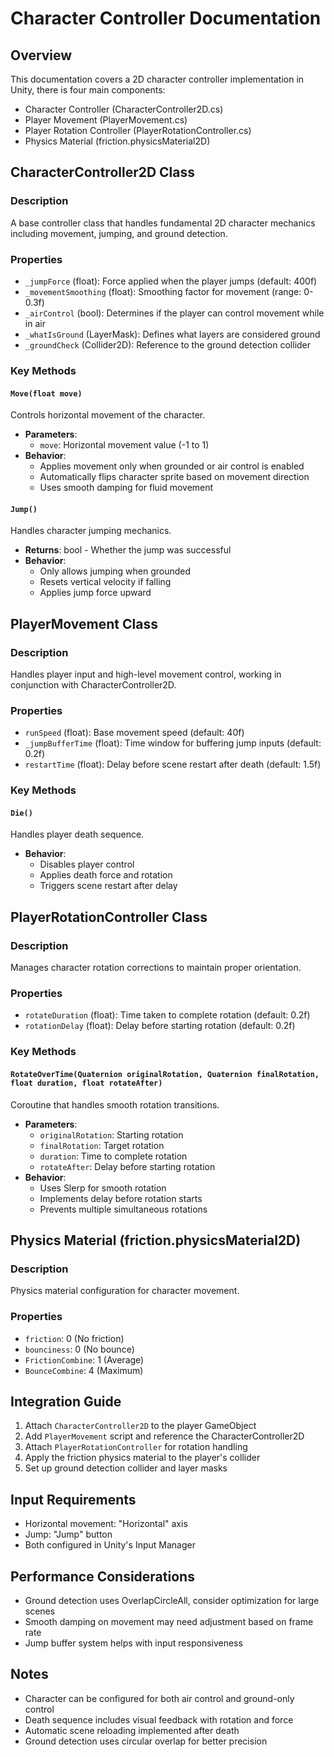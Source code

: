 # Character Controller Documentation

## Overview
This documentation covers a 2D character controller implementation in Unity, there is four main components:
- Character Controller (CharacterController2D.cs)
- Player Movement (PlayerMovement.cs)
- Player Rotation Controller (PlayerRotationController.cs)
- Physics Material (friction.physicsMaterial2D)

## CharacterController2D Class
### Description
A base controller class that handles fundamental 2D character mechanics including movement, jumping, and ground detection.

### Properties
- `_jumpForce` (float): Force applied when the player jumps (default: 400f)
- `_movementSmoothing` (float): Smoothing factor for movement (range: 0-0.3f)
- `_airControl` (bool): Determines if the player can control movement while in air
- `_whatIsGround` (LayerMask): Defines what layers are considered ground
- `_groundCheck` (Collider2D): Reference to the ground detection collider

### Key Methods
#### `Move(float move)`
Controls horizontal movement of the character.
- **Parameters**: 
  - `move`: Horizontal movement value (-1 to 1)
- **Behavior**:
  - Applies movement only when grounded or air control is enabled
  - Automatically flips character sprite based on movement direction
  - Uses smooth damping for fluid movement

#### `Jump()`
Handles character jumping mechanics.
- **Returns**: bool - Whether the jump was successful
- **Behavior**:
  - Only allows jumping when grounded
  - Resets vertical velocity if falling
  - Applies jump force upward

## PlayerMovement Class
### Description
Handles player input and high-level movement control, working in conjunction with CharacterController2D.

### Properties
- `runSpeed` (float): Base movement speed (default: 40f)
- `_jumpBufferTime` (float): Time window for buffering jump inputs (default: 0.2f)
- `restartTime` (float): Delay before scene restart after death (default: 1.5f)

### Key Methods
#### `Die()`
Handles player death sequence.
- **Behavior**:
  - Disables player control
  - Applies death force and rotation
  - Triggers scene restart after delay

## PlayerRotationController Class
### Description
Manages character rotation corrections to maintain proper orientation.

### Properties
- `rotateDuration` (float): Time taken to complete rotation (default: 0.2f)
- `rotationDelay` (float): Delay before starting rotation (default: 0.2f)

### Key Methods
#### `RotateOverTime(Quaternion originalRotation, Quaternion finalRotation, float duration, float rotateAfter)`
Coroutine that handles smooth rotation transitions.
- **Parameters**:
  - `originalRotation`: Starting rotation
  - `finalRotation`: Target rotation
  - `duration`: Time to complete rotation
  - `rotateAfter`: Delay before starting rotation
- **Behavior**:
  - Uses Slerp for smooth rotation
  - Implements delay before rotation starts
  - Prevents multiple simultaneous rotations

## Physics Material (friction.physicsMaterial2D)
### Description
Physics material configuration for character movement.

### Properties
- `friction`: 0 (No friction)
- `bounciness`: 0 (No bounce)
- `FrictionCombine`: 1 (Average)
- `BounceCombine`: 4 (Maximum)

## Integration Guide
1. Attach `CharacterController2D` to the player GameObject
2. Add `PlayerMovement` script and reference the CharacterController2D
3. Attach `PlayerRotationController` for rotation handling
4. Apply the friction physics material to the player's collider
5. Set up ground detection collider and layer masks

## Input Requirements
- Horizontal movement: "Horizontal" axis
- Jump: "Jump" button
- Both configured in Unity's Input Manager

## Performance Considerations
- Ground detection uses OverlapCircleAll, consider optimization for large scenes
- Smooth damping on movement may need adjustment based on frame rate
- Jump buffer system helps with input responsiveness

## Notes
- Character can be configured for both air control and ground-only control
- Death sequence includes visual feedback with rotation and force
- Automatic scene reloading implemented after death
- Ground detection uses circular overlap for better precision